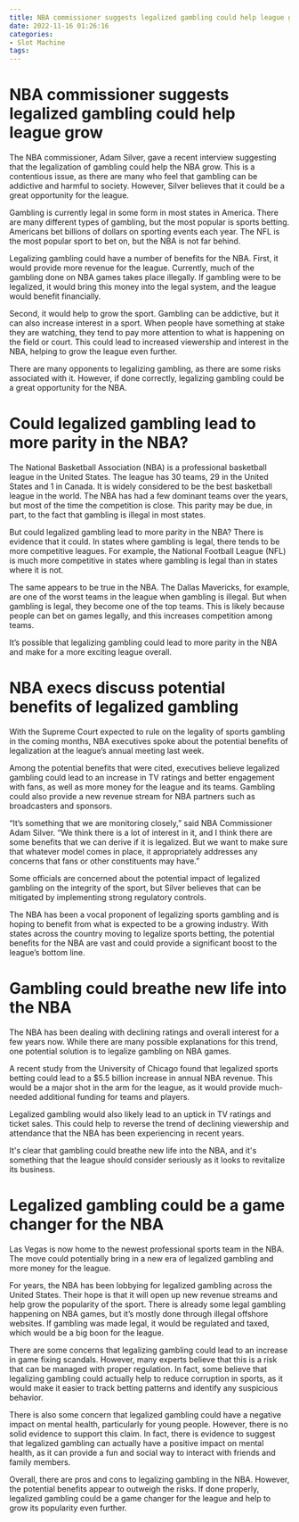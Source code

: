 ```yaml
---
title: NBA commissioner suggests legalized gambling could help league grow
date: 2022-11-16 01:26:16
categories:
- Slot Machine
tags:
---
```



#  NBA commissioner suggests legalized gambling could help league grow

The NBA commissioner, Adam Silver, gave a recent interview suggesting that the legalization of gambling could help the NBA grow. This is a contentious issue, as there are many who feel that gambling can be addictive and harmful to society. However, Silver believes that it could be a great opportunity for the league.

Gambling is currently legal in some form in most states in America. There are many different types of gambling, but the most popular is sports betting. Americans bet billions of dollars on sporting events each year. The NFL is the most popular sport to bet on, but the NBA is not far behind.

Legalizing gambling could have a number of benefits for the NBA. First, it would provide more revenue for the league. Currently, much of the gambling done on NBA games takes place illegally. If gambling were to be legalized, it would bring this money into the legal system, and the league would benefit financially.

Second, it would help to grow the sport. Gambling can be addictive, but it can also increase interest in a sport. When people have something at stake they are watching, they tend to pay more attention to what is happening on the field or court. This could lead to increased viewership and interest in the NBA, helping to grow the league even further.

There are many opponents to legalizing gambling, as there are some risks associated with it. However, if done correctly, legalizing gambling could be a great opportunity for the NBA.

#  Could legalized gambling lead to more parity in the NBA?

The National Basketball Association (NBA) is a professional basketball league in the United States. The league has 30 teams, 29 in the United States and 1 in Canada. It is widely considered to be the best basketball league in the world. The NBA has had a few dominant teams over the years, but most of the time the competition is close. This parity may be due, in part, to the fact that gambling is illegal in most states.

But could legalized gambling lead to more parity in the NBA? There is evidence that it could. In states where gambling is legal, there tends to be more competitive leagues. For example, the National Football League (NFL) is much more competitive in states where gambling is legal than in states where it is not.

The same appears to be true in the NBA. The Dallas Mavericks, for example, are one of the worst teams in the league when gambling is illegal. But when gambling is legal, they become one of the top teams. This is likely because people can bet on games legally, and this increases competition among teams.

It’s possible that legalizing gambling could lead to more parity in the NBA and make for a more exciting league overall.

#  NBA execs discuss potential benefits of legalized gambling

With the Supreme Court expected to rule on the legality of sports gambling in the coming months, NBA executives spoke about the potential benefits of legalization at the league’s annual meeting last week.

Among the potential benefits that were cited, executives believe legalized gambling could lead to an increase in TV ratings and better engagement with fans, as well as more money for the league and its teams. Gambling could also provide a new revenue stream for NBA partners such as broadcasters and sponsors.

“It’s something that we are monitoring closely,” said NBA Commissioner Adam Silver. “We think there is a lot of interest in it, and I think there are some benefits that we can derive if it is legalized. But we want to make sure that whatever model comes in place, it appropriately addresses any concerns that fans or other constituents may have.”

Some officials are concerned about the potential impact of legalized gambling on the integrity of the sport, but Silver believes that can be mitigated by implementing strong regulatory controls.

The NBA has been a vocal proponent of legalizing sports gambling and is hoping to benefit from what is expected to be a growing industry. With states across the country moving to legalize sports betting, the potential benefits for the NBA are vast and could provide a significant boost to the league’s bottom line.

#  Gambling could breathe new life into the NBA

The NBA has been dealing with declining ratings and overall interest for a few years now. While there are many possible explanations for this trend, one potential solution is to legalize gambling on NBA games.

A recent study from the University of Chicago found that legalized sports betting could lead to a $5.5 billion increase in annual NBA revenue. This would be a major shot in the arm for the league, as it would provide much-needed additional funding for teams and players.

Legalized gambling would also likely lead to an uptick in TV ratings and ticket sales. This could help to reverse the trend of declining viewership and attendance that the NBA has been experiencing in recent years.

It's clear that gambling could breathe new life into the NBA, and it's something that the league should consider seriously as it looks to revitalize its business.

#  Legalized gambling could be a game changer for the NBA

Las Vegas is now home to the newest professional sports team in the NBA. The move could potentially bring in a new era of legalized gambling and more money for the league.

For years, the NBA has been lobbying for legalized gambling across the United States. Their hope is that it will open up new revenue streams and help grow the popularity of the sport. There is already some legal gambling happening on NBA games, but it’s mostly done through illegal offshore websites. If gambling was made legal, it would be regulated and taxed, which would be a big boon for the league.

There are some concerns that legalizing gambling could lead to an increase in game fixing scandals. However, many experts believe that this is a risk that can be managed with proper regulation. In fact, some believe that legalizing gambling could actually help to reduce corruption in sports, as it would make it easier to track betting patterns and identify any suspicious behavior.

There is also some concern that legalized gambling could have a negative impact on mental health, particularly for young people. However, there is no solid evidence to support this claim. In fact, there is evidence to suggest that legalized gambling can actually have a positive impact on mental health, as it can provide a fun and social way to interact with friends and family members.

Overall, there are pros and cons to legalizing gambling in the NBA. However, the potential benefits appear to outweigh the risks. If done properly, legalized gambling could be a game changer for the league and help to grow its popularity even further.